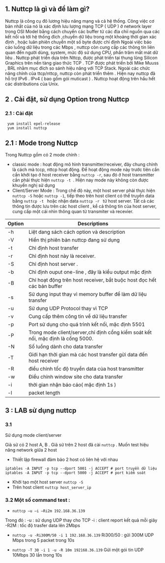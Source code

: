 


## 1. Nuttcp là gì và để làm gì?

Nuttcp là công cụ đô lương hiệu năng  mạng và cả hệ thống. Công việc cơ bản nhất của nó là xác định lưu lượng mạng TCP ( UDP ) ở network layer trong OSI Model bằng cách chuyển các buffer từ các địa chiỉ nguồn qua các kết nối và tới hệ thống đích  ,chuyển dữ liệu trong một khoảng thời gian xác định , hoặc luân phiên chuyển một số byte được chỉ định
Ngoài việc báo cáo luồng dữ liệu trong các Mbps , nuttcp còn cung cấp các thông tin liên quan đến người dùng, system,  mức độ sử dụng CPU, phần trăm mất mát dữ liêu .
Nuttcp phát triển dựa trên Nttcp, được phát triển tại thung lũng Silicon Graphics trên nền tàng giao thức TCP . TCP được phát triển bởi Mike Muuss , BRL nhằm mục đích so sánh hiệu năng với TCP Stack. Ngoài các chức năng chính của ttcp/nttcp, nuttcp còn phát triển thêm . Hiện nay nuttcp đã hỗ trợ IPv6 . IPv4 ( bao gồm gói muticast ) . Nuttcp hoạt động trên hầu hết các distributions của Unix.


## 2 . Cài đặt, sử dụng Option trong Nuttcp


### 2.1 : Cài đặt


```
 yum install epel-release
 yum install nuttcp
```

## 2.1 :  Mode trong Nuttcp

Trong Nuttcp gồm có 2 mode chính : 
- classic mode : hoạt động mô hình transmitter/receiver, đây chung chính là cách mà tccp, nttcp hoạt động. Để hoạt động mode này trước tiên cần   cần khởi tạo ở host receiver bằng `nuttcp -r`, sau đó ở host  transmitter cần phải thực hiện `nuttcp -t `. Hiện nay mode này không còn được khuyến nghị sử dụng
- Client/Server Mode : Trong chế độ này, một host server phải thực hiện `nuttcp -S` hoặc `nuttcp -1`, tiếp theo trên host client có thể truyền data bằng `nuttcp -t ` hoặc nhận data `nuttcp -r ` từ host server. Tất cả các thông tin được lưu trên các host client , kể cả thông tin của host server, cung cấp một cái nhìn thông quan từ transmiter và recevier.


|Option |Descriptions|
|--------|----------|
|-h |Liệt dang sách cách option và description |
|-V|Hiển thị phiên bản nuttcp đang sử dụng|
|-t| Chỉ định host transfer|
|-r| Chỉ định host này là receiver.|
|-S| Chỉ định host  server .|
|-b|Chỉ định ouput one-line , đây là kiểu output mặc định|
|-B| Chỉ hoạt động trên host receiver, bắt buộc host đọc hết các bản buffer|
|-s |Sử dụng input thay vì memory buffer để làm dữ liệu transfer|
|-u| Sử dụng UDP Protocol thay vì TCP|
|-v| Cung cấp thêm công tin về dữ liệu transfer |
|-p| Port sử dụng cho quá trình kết nối, mặc định 5501|
|-P|Trong mode client/server,chỉ định cổng kiểm soát kết nối, mặc định là cổng 5000.|
|-N| Số luồng dành cho data transfer |
|-T |Giới hạn thời gian mà các host transfer gửi data đến host receiver|
|-R| điều chỉnh tốc độ truyền data của host transmitter|
|-w| Điều chỉnh window site cho data transfer |
|-i |thời gian nhận báo cáo( mặc định 1s )  |
|-l| packet length |
## 3 : LAB sử dụng nuttcp

### 3.1
Sử dụng mode client/server

 Giả sử có 2 host A, B . Giả sử trên 2 host đã cài `nuttcp` . Muốn test hiệu năng network giữa 2 host


- Thiết lập firewall đảm bảo 2 host có liên hệ với nhau 
```
iptables -A INPUT -p tcp --dport 5001 -j ACCEPT # port truyền dữ liệu
iptables -A INPUT -p tcp --dport 5000 -j ACCEPT # port kiểm soát 
```

- Khởi tạo một host server
`nuttcp -S`
- Trên host client
`nuttcp host_server_ip`

### 3.2 Một số command test :

- `nuttcp –u –i –Ri2m 192.168.36.139`

Trong đó :
	-u : sử dụng UDP thay cho TCP 
	-i : client report kết quả mỗi giây
	-R2M : tốc độ trasfer data lên 2Mbps

- `nuttcp -u -Ri300M/50 -i 1 192.168.36.139`
 Ri300/50 : gửi 300M UDP Mbps trong 5 packet trong 10s

- `nuttcp -T 30 -i 1 -u -R 10m 192168.36.139`
Gửi một gói tin UDP 10Mbps 30 lần trong 10s
